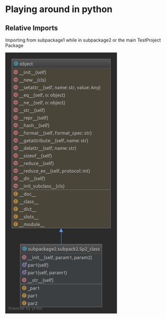 # Playing around in python

## Relative Imports

Importing from subpackage1 while in subpackage2 or the main TestProject Package 

![Image](TestProject.uml.png)

